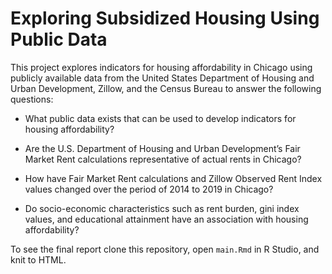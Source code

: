 # Exploring Subsidized Housing Using Public Data

This project explores indicators for housing affordability in Chicago using publicly available data from the United States Department of Housing and Urban Development, Zillow, and the Census Bureau to answer the following questions:

- What public data exists that can be used to develop indicators for housing affordability?

- Are the U.S. Department of Housing and Urban Development’s Fair Market Rent calculations representative of actual rents in Chicago?

- How have Fair Market Rent calculations and Zillow Observed Rent Index values changed over the period of 2014 to 2019 in Chicago?

- Do socio-economic characteristics such as rent burden, gini index values, and educational attainment have an association with housing affordability?

To see the final report clone this repository, open `main.Rmd` in R Studio, and knit to HTML. 
